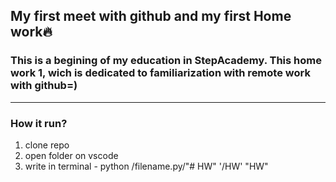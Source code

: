 ## My first meet with github and my first Home work🔥

### This is a begining of my education in StepAcademy. This home work 1, wich is dedicated to familiarization with remote work with github=)
***


### How it run?

1. clone repo
2. open folder on vscode
3. write in terminal - python /filename.py/"# HW" 
'/HW' 
"HW" 
